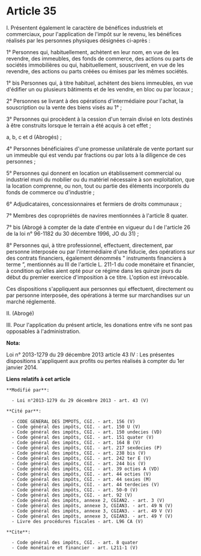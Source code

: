 # Article 35

I. Présentent également le caractère de bénéfices industriels et commerciaux, pour l'application de l'impôt sur le revenu,
les bénéfices réalisés par les personnes physiques désignées ci-après : 

1° Personnes qui, habituellement, achètent en leur nom, en vue de les revendre, des immeubles, des fonds de commerce, des
actions ou parts de sociétés immobilières ou qui, habituellement, souscrivent, en vue de les revendre, des actions ou parts
créées ou émises par les mêmes sociétés. 

1° bis Personnes qui, à titre habituel, achètent des biens immeubles, en vue d'édifier un ou plusieurs bâtiments et de les
vendre, en bloc ou par locaux ; 

2° Personnes se livrant à des opérations d'intermédiaire pour l'achat, la souscription ou la vente des biens visés au 1° ; 

3° Personnes qui procèdent à la cession d'un terrain divisé en lots destinés à être construits lorsque le terrain a été
acquis à cet effet ; 

a, b, c et d (Abrogés) ; 

4° Personnes bénéficiaires d'une promesse unilatérale de vente portant sur un immeuble qui est vendu par fractions ou par
lots à la diligence de ces personnes ; 

5° Personnes qui donnent en location un établissement commercial ou industriel muni du mobilier ou du matériel nécessaire à
son exploitation, que la location comprenne, ou non, tout ou partie des éléments incorporels du fonds de commerce ou
d'industrie ; 

6° Adjudicataires, concessionnaires et fermiers de droits communaux ; 

7° Membres des copropriétés de navires mentionnées à l'article 8 quater. 

7° bis (Abrogé à compter de la date d'entrée en vigueur du I de l'article 26 de la loi n° 96-1182 du 30 décembre 1996, JO du
31) ; 

8° Personnes qui, à titre professionnel, effectuent, directement, par personne interposée ou par l'intermédiaire d'une
fiducie, des opérations sur des contrats financiers, également dénommés " instruments financiers à terme ”, mentionnés au III
de l'article L. 211-1 du code monétaire et financier, à condition qu'elles aient opté pour ce régime dans les quinze jours du
début du premier exercice d'imposition à ce titre. L'option est irrévocable. 

Ces dispositions s'appliquent aux personnes qui effectuent, directement ou par personne interposée, des opérations à terme
sur marchandises sur un marché réglementé. 

II. (Abrogé) 

III. Pour l'application du présent article, les donations entre vifs ne sont pas opposables à l'administration.

**Nota:**

Loi n° 2013-1279 du 29 décembre 2013 article 43 IV : Les présentes dispositions s'appliquent aux profits ou pertes réalisés à
compter du 1er janvier 2014.

**Liens relatifs à cet article**

	**Modifié par**:

	  - Loi n°2013-1279 du 29 décembre 2013 - art. 43 (V)

	**Cité par**:

	  - CODE GENERAL DES IMPOTS, CGI. - art. 156 (V)
	  - Code général des impôts, CGI. - art. 150 U (V)
	  - Code général des impôts, CGI. - art. 150 undecies (VD)
	  - Code général des impôts, CGI. - art. 151 quater (V)
	  - Code général des impôts, CGI. - art. 164 B (V)
	  - Code général des impôts, CGI. - art. 217 sexdecies (P)
	  - Code général des impôts, CGI. - art. 238 bis (V)
	  - Code général des impôts, CGI. - art. 242 ter E (V)
	  - Code général des impôts, CGI. - art. 244 bis (V)
	  - Code général des impôts, CGI. - art. 39 octies A (VD)
	  - Code général des impôts, CGI. - art. 44 octies (V)
	  - Code général des impôts, CGI. - art. 44 sexies (M)
	  - Code général des impôts, CGI. - art. 44 terdecies (V)
	  - Code général des impôts, CGI. - art. 50-0 (V)
	  - Code général des impôts, CGI. - art. 92 (V)
	  - Code général des impôts, annexe 2, CGIAN2. - art. 3 (V)
	  - Code général des impôts, annexe 3, CGIAN3. - art. 49 N (V)
	  - Code général des impôts, annexe 3, CGIAN3. - art. 49 V (V)
	  - Code général des impôts, annexe 3, CGIAN3. - art. 49 Y (V)
	  - Livre des procédures fiscales - art. L96 CA (V)

	**Cite**:

	  - Code général des impôts, CGI. - art. 8 quater
	  - Code monétaire et financier - art. L211-1 (V)
